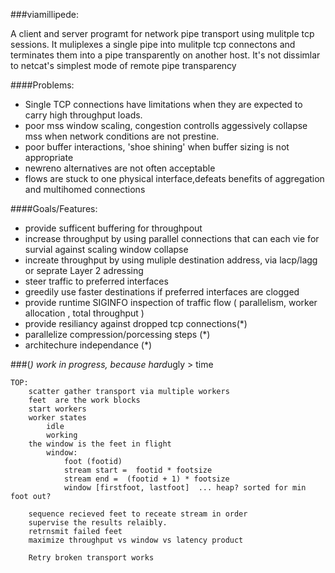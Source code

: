 ###viamillipede: 

A client and server programt for network pipe transport using mulitple tcp sessions.  It muliplexes a single pipe into mulitple tcp connectons and  terminates them into a pipe transparently on another host.  It's not dissimlar to  netcat's simplest mode of remote pipe transparency

####Problems: 

+ Single TCP connections have limitations when they are expected to carry high throughput loads.
+ poor mss window scaling, congestion controlls aggessively collapse mss when network conditions are not prestine.
+ poor buffer interactions, 'shoe shining' when buffer sizing is not appropriate 
+ newreno alternatives are not often acceptable 
+ flows are stuck to one physical interface,defeats benefits of aggregation and multihomed connections 

####Goals/Features:

+ provide sufficent buffering for throughpout
+ increase throughput by using parallel connections that can each vie for survial against scaling window collapse
+ increate throughput by using muliple destination address, via lacp/lagg or seprate Layer 2 adressing
+ steer traffic to preferred interfaces 
+ greedily use faster destinations if preferred interfaces are clogged
+ provide runtime SIGINFO inspection of traffic flow ( parallelism, worker allocation , total throughput ) 
+ provide resiliancy against dropped tcp connections(*)
+ parallelize compression/porcessing steps (*)
+ architechure independance (*)

###(*) work in progress, because hard*ugly > time

```
TOP:
	scatter gather transport via multiple workers
	feet  are the work blocks
	start workers
	worker states 
		idle
		working
	the window is the feet in flight	
		window: 
			foot (footid)
			stream start =  footid * footsize
			stream end =  (footid + 1) * footsize
			window [firstfoot, lastfoot]  ... heap? sorted for min foot out?
			
	sequence recieved feet to receate stream in order
	supervise the results relaibly. 
	retrnsmit failed feet
	maximize throughput vs window vs latency product
		
	Retry broken transport works
```
